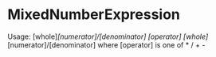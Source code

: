 # MixedNumberExpression

Usage:
[whole]_[numerator]/[denominator] [operator] [whole]_[numerator]/[denominator]
        where [operator] is one of * / + -